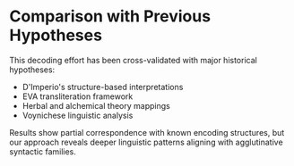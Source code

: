 # Comparison with Previous Hypotheses

This decoding effort has been cross-validated with major historical hypotheses:
- D'Imperio's structure-based interpretations
- EVA transliteration framework
- Herbal and alchemical theory mappings
- Voynichese linguistic analysis

Results show partial correspondence with known encoding structures, but our approach reveals deeper linguistic patterns aligning with agglutinative syntactic families.
